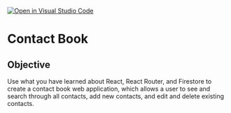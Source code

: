 [![Open in Visual Studio Code](https://classroom.github.com/assets/open-in-vscode-c66648af7eb3fe8bc4f294546bfd86ef473780cde1dea487d3c4ff354943c9ae.svg)](https://classroom.github.com/online_ide?assignment_repo_id=9610744&assignment_repo_type=AssignmentRepo)
# Contact Book

## Objective
Use what you have learned about React, React Router, and Firestore to create a contact book web application, which allows a user to see and search through all contacts, add new contacts, and edit and delete existing contacts.